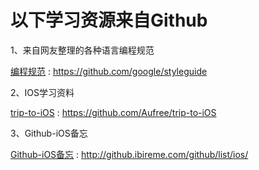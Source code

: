 # 以下学习资源来自Github
1、来自网友整理的各种语言编程规范

[编程规范](https://github.com/google/styleguide) : https://github.com/google/styleguide

2、IOS学习资料

[trip-to-iOS](https://github.com/Aufree/trip-to-iOS) : https://github.com/Aufree/trip-to-iOS

3、Github-iOS备忘

[Github-iOS备忘](http://github.ibireme.com/github/list/ios/) : http://github.ibireme.com/github/list/ios/
